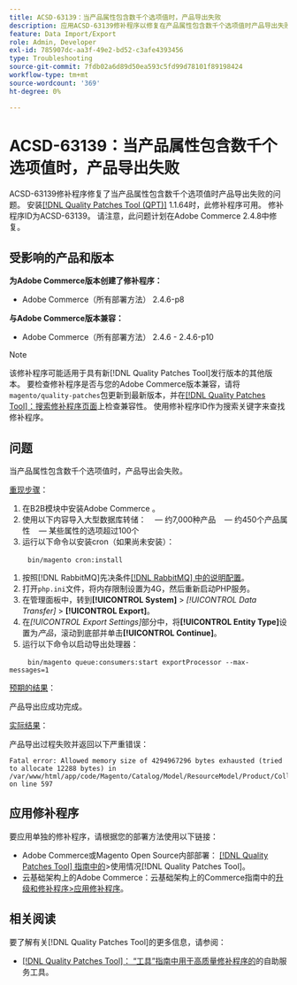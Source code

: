 ```yaml
---
title: ACSD-63139：当产品属性包含数千个选项值时，产品导出失败
description: 应用ACSD-63139修补程序以修复在产品属性包含数千个选项值时产品导出失败的Adobe Commerce问题。
feature: Data Import/Export
role: Admin, Developer
exl-id: 785907dc-aa3f-49e2-bd52-c3afe4393456
type: Troubleshooting
source-git-commit: 7fdb02a6d89d50ea593c5fd99d78101f89198424
workflow-type: tm+mt
source-wordcount: '369'
ht-degree: 0%

---
```


# ACSD-63139：当产品属性包含数千个选项值时，产品导出失败

ACSD-63139修补程序修复了当产品属性包含数千个选项值时产品导出失败的问题。 安装[[!DNL Quality Patches Tool (QPT)]](/help/tools/quality-patches-tool/quality-patches-tool-to-self-serve-quality-patches.md) 1.1.64时，此修补程序可用。 修补程序ID为ACSD-63139。 请注意，此问题计划在Adobe Commerce 2.4.8中修复。

## 受影响的产品和版本

**为Adobe Commerce版本创建了修补程序：**

* Adobe Commerce（所有部署方法） 2.4.6-p8

**与Adobe Commerce版本兼容：**

* Adobe Commerce（所有部署方法） 2.4.6 - 2.4.6-p10

>[!NOTE]
>
>该修补程序可能适用于具有新[!DNL Quality Patches Tool]发行版本的其他版本。 要检查修补程序是否与您的Adobe Commerce版本兼容，请将`magento/quality-patches`包更新到最新版本，并在[[!DNL Quality Patches Tool]：搜索修补程序页面](https://experienceleague.adobe.com/tools/commerce-quality-patches/index.html)上检查兼容性。 使用修补程序ID作为搜索关键字来查找修补程序。

## 问题

当产品属性包含数千个选项值时，产品导出会失败。

<u>重现步骤</u>：

1. 在B2B模块中安装Adobe Commerce 。
1. 使用以下内容导入大型数据库转储：
    — 约7,000种产品
    — 约450个产品属性
    — 某些属性的选项超过100个
1. 运行以下命令以安装cron（如果尚未安装）：

   ```
   bin/magento cron:install
   ```

1. 按照[!DNL RabbitMQ]先决条件[[!DNL RabbitMQ] 中的说明配置](https://experienceleague.adobe.com/en/docs/commerce-operations/installation-guide/prerequisites/rabbitmq)。
1. 打开`php.ini`文件，将内存限制设置为4G，然后重新启动PHP服务。
1. 在管理面板中，转到&#x200B;**[!UICONTROL System]** > *[!UICONTROL Data Transfer]* > **[!UICONTROL Export]**。
1. 在&#x200B;*[!UICONTROL Export Settings]*&#x200B;部分中，将&#x200B;**[!UICONTROL Entity Type]**&#x200B;设置为&#x200B;*产品*，滚动到底部并单击&#x200B;**[!UICONTROL Continue]**。
1. 运行以下命令以启动导出处理器：

   ```
   bin/magento queue:consumers:start exportProcessor --max-messages=1
   ```

<u>预期的结果</u>：

产品导出应成功完成。

<u>实际结果</u>：

产品导出过程失败并返回以下严重错误：

```
Fatal error: Allowed memory size of 4294967296 bytes exhausted (tried to allocate 12288 bytes) in /var/www/html/app/code/Magento/Catalog/Model/ResourceModel/Product/Collection.php on line 597
```

## 应用修补程序

要应用单独的修补程序，请根据您的部署方法使用以下链接：

* Adobe Commerce或Magento Open Source内部部署： [[!DNL Quality Patches Tool] 指南中的](/help/tools/quality-patches-tool/usage.md)>使用情况[!DNL Quality Patches Tool]。
* 云基础架构上的Adobe Commerce：云基础架构上的Commerce指南中的[升级和修补程序>应用修补程序](https://experienceleague.adobe.com/docs/commerce-cloud-service/user-guide/develop/upgrade/apply-patches.html)。

## 相关阅读

要了解有关[!DNL Quality Patches Tool]的更多信息，请参阅：

* [[!DNL Quality Patches Tool]： “工具”指南中用于高质量修补程序的](/help/tools/quality-patches-tool/quality-patches-tool-to-self-serve-quality-patches.md)的自助服务工具。
